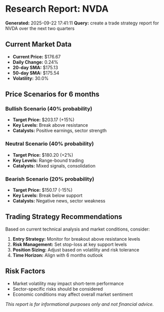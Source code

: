 
# Research Report: NVDA
**Generated:** 2025-09-22 17:41:11
**Query:** create a trade strategy report for NVDA over the next two quarters

## Current Market Data
- **Current Price:** $176.67
- **Daily Change:** 0.24%
- **20-day SMA:** $175.13
- **50-day SMA:** $175.54
- **Volatility:** 30.0%

## Price Scenarios for 6 months

### Bullish Scenario (40% probability)
- **Target Price:** $203.17 (+15%)
- **Key Levels:** Break above resistance
- **Catalysts:** Positive earnings, sector strength

### Neutral Scenario (40% probability)
- **Target Price:** $180.20 (+2%)
- **Key Levels:** Range-bound trading
- **Catalysts:** Mixed signals, consolidation

### Bearish Scenario (20% probability)
- **Target Price:** $150.17 (-15%)
- **Key Levels:** Break below support
- **Catalysts:** Negative news, sector weakness


## Trading Strategy Recommendations
Based on current technical analysis and market conditions, consider:

1. **Entry Strategy:** Monitor for breakout above resistance levels
2. **Risk Management:** Set stop-loss at key support levels
3. **Position Sizing:** Adjust based on volatility and risk tolerance
4. **Time Horizon:** Align with 6 months outlook

## Risk Factors
- Market volatility may impact short-term performance
- Sector-specific risks should be considered
- Economic conditions may affect overall market sentiment

*This report is for informational purposes only and not financial advice.*
